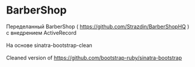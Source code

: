 # BarberShop
Переделанный BarberShop ( https://github.com/Strazdin/BarberShopHQ ) с внедрением ActiveRecord<br><br>
На основе sinatra-bootstrap-clean<br><br>
Cleaned version of https://github.com/bootstrap-ruby/sinatra-bootstrap<br><br>